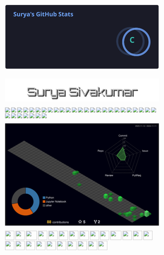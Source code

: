 <h1 align="center">
  <img src="https://github.com/Surya443/Surya443/raw/main/assets/api.svg" alt="Surya" />
</h1>
<h3 align="left">
  <img src="https://github.com/Surya443/Surya443/raw/main/assets/Surya_Sivakumar.svg" alt="Surya" />
</h3>


<p>
<img src="https://img.shields.io/badge/Code-Python-informational?style=flat&logo=python&color=3776AB"/>
<img src="https://img.shields.io/badge/Cloud-AWS-informational?style=flat&logo=amazon-aws&color=232F3E"/>
<img src="https://img.shields.io/badge/System-Linux-informational?style=flat&logo=linux&color=FCC624"/>
<img src="https://img.shields.io/badge/Database-PostgreSQL-informational?style=flat&logo=postgresql&color=336791"/>
<img src="https://img.shields.io/badge/Database-VectorDB%20(Pinecone,%20ChromaDB)-informational?style=flat&color=3BA935"/>
<img src="https://img.shields.io/badge/Transformer-BERT-informational?style=flat&color=brightgreen"/>
<img src="https://img.shields.io/badge/Transformer-BART-informational?style=flat&color=brightgreen"/>
<img src="https://img.shields.io/badge/LLM-GPT--3.5%20Turbo-informational?style=flat&color=blueviolet"/>
<img src="https://img.shields.io/badge/Speech--to--Text-Whisper-informational?style=flat&logo=openai&color=blue"/>
<img src="https://img.shields.io/badge/LLM-Llama%203.1-informational?style=flat&color=yellow"/>
<img src="https://img.shields.io/badge/LLM-Mistral%207B-informational?style=flat&color=yellow"/>
<img src="https://img.shields.io/badge/Repository-GitLab-informational?style=flat&logo=gitlab&color=orange"/>
<img src="https://img.shields.io/badge/Data%20Visualization-Tableau-informational?style=flat&logo=tableau&color=blue"/>
<img src="https://img.shields.io/badge/System-Linux%20(Ubuntu)-informational?style=flat&logo=ubuntu&color=FCC624"/>
<img src="https://img.shields.io/badge/Cloud-Azure-informational?style=flat&logo=microsoft-azure&color=0078D4"/>
<img src="https://img.shields.io/badge/Editor-Visual%20Studio%20Code-informational?style=flat&logo=Visual%20Studio%20Code&color=23A9F2"/>
<img src="https://img.shields.io/badge/Version%20Control-GitHub-informational?style=flat&logo=GitHub&color=181717"/>
<img src="https://img.shields.io/badge/Version%20Control-Git-informational?style=flat&logo=Git&color=F44D27"/>
<img src="https://img.shields.io/badge/Database-MySQL-informational?style=flat&logo=MySQL&color=F29111"/>
<img src="https://img.shields.io/badge/Workspace-Notion-informational?style=flat&logo=Notion&color=000000"/>
<img src="https://img.shields.io/badge/Cloud-Google%20Cloud-informational?style=flat&logo=Google%20Cloud&color=4285F4"/>
<img src="https://img.shields.io/badge/Framework-Streamlit-informational?style=flat&logo=streamlit&color=FF4B4B"/>
<img src="https://img.shields.io/badge/Data%20Analysis-Pandas-informational?style=flat&logo=pandas&color=150458"/>
<img src="https://img.shields.io/badge/Array%20Processing-Numpy-informational?style=flat&logo=numpy&color=013243"/>
<img src="https://img.shields.io/badge/ML-Scikit--Learn-informational?style=flat&logo=scikit-learn&color=F7931E"/>
<img src="https://img.shields.io/badge/Platform-Huggingface-informational?style=flat&logo=huggingface&color=FFD700"/>
<img src="https://img.shields.io/badge/Visualization-Seaborn-informational?style=flat&color=3776AB"/>
<img src="https://img.shields.io/badge/Plotting-Matplotlib-informational?style=flat&logo=plotly&color=1199FF"/>
<img src="https://img.shields.io/badge/Deep%20Learning-Tensorflow-informational?style=flat&logo=tensorflow&color=FF6F00"/>
<img src="https://img.shields.io/badge/Deep%20Learning-PyTorch-informational?style=flat&logo=pytorch&color=EE4C2C"/>
<img src="https://img.shields.io/badge/JS%20Library-React-informational?style=flat&logo=react&color=61DAFB"/>
<img src="https://img.shields.io/badge/Library-LangChain-informational?style=flat&color=8E44AD"/>

</p>

![](./profile-3d-contrib/profile-night-green.svg)
    
    
  
<div>
    <img src="https://cultofthepartyparrot.com/parrots/hd/githubparrot.gif" width="30" height="30"/>
    <img src="https://cultofthepartyparrot.com/flags/hd/indiaparrot.gif" width="30" height="30"/>
    <img src="https://cultofthepartyparrot.com/parrots/asyncparrot.gif" width="36" height="30"/>
    <img src="https://cultofthepartyparrot.com/parrots/hd/exceptionallyfastparrot.gif" width="30" height="30"/>
    <img src="https://cultofthepartyparrot.com/parrots/hd/60fpsparrot.gif" width="30" height="30"/>
    <img src="https://cultofthepartyparrot.com/parrots/hd/jumpingparrot.gif" width="30" height="30"/>
    <img src="https://cultofthepartyparrot.com/parrots/hd/opensourceparrot.gif" width="30" height="30"/>
    <img src="https://cultofthepartyparrot.com/parrots/hd/dealwithitnowparrot.gif" width="30" height="30"/>
    <img src="https://cultofthepartyparrot.com/parrots/hd/hypnoparrotlight.gif" width="30" height="30"/>
    <img src="https://cultofthepartyparrot.com/parrots/databaseparrot.gif" width="30" height="30"/>
    <img src="https://cultofthepartyparrot.com/parrots/fixparrot.gif" width="36" height="30"/>
    <img src="https://cultofthepartyparrot.com/parrots/hd/laptop_parrot.gif" width="30" height="30"/>
    <img src="https://cultofthepartyparrot.com/parrots/hd/spinningparrot.gif" width="30" height="30"/>
    <img src="https://cultofthepartyparrot.com/parrots/hd/levitationparrot.gif" width="30" height="30"/>
    <img src="https://cultofthepartyparrot.com/parrots/hd/meldparrot.gif" width="30" height="30"/>
    <img src="https://cultofthepartyparrot.com/parrots/slomoparrot.gif" width="30" height="30"/>
    <img src="https://cultofthepartyparrot.com/parrots/hd/moonwalkingparrot.gif" width="30" height="30"/>
    <img src="https://cultofthepartyparrot.com/parrots/hd/stableparrot.gif" width="30" height="30"/>
    <img src="https://cultofthepartyparrot.com/parrots/hd/scienceparrot.gif" width="30" height="30"/>
    <img src="https://cultofthepartyparrot.com/parrots/hd/pirateparrot.gif" width="30" height="30"/>
    <img src="https://cultofthepartyparrot.com/parrots/hd/footballparrot.gif" width="30" height="30"/>
    <img src="https://cultofthepartyparrot.com/parrots/hd/illuminatiparrot.gif" width="30" height="30"/>
    <img src="https://cultofthepartyparrot.com/parrots/hd/hypnoparrotdark.gif" width="30" height="30"/>
    <img src="https://cultofthepartyparrot.com/parrots/hd/mustacheparrot.gif" width="30" height="30"/>
</div>
